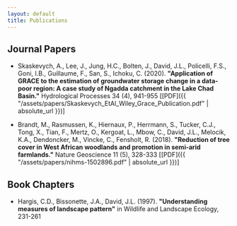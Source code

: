 ```yaml
---
layout: default
title: Publications
---
```


## Journal Papers
- Skaskevych, A., Lee, J., Jung, H.C., Bolten, J., David, J.L., Policelli, F.S., Goni, I.B., Guillaume, F., San, S., Ichoku, C. (2020). __"Application of GRACE to the estimation of groundwater storage change in a data‐poor region: A case study of Ngadda catchment in the Lake Chad Basin."__  Hydrological Processes 34 (4), 941-955 \[[PDF]({{ "/assets/papers/Skaskevych_EtAl_Wiley_Grace_Publication.pdf" | absolute_url }})\]

- Brandt, M., Rasmussen, K., Hiernaux, P., Herrmann, S., Tucker, C.J., Tong, X., Tian, F., Mertz, O., Kergoat, L., Mbow, C., David, J.L., Melocik, K.A., Dendoncker, M., Vincke, C., Fensholt, R. (2018). __"Reduction of tree cover in West African woodlands and promotion in semi-arid farmlands."__ Nature Geoscience 11 (5), 328-333 \[[PDF]({{ "/assets/papers/nihms-1502896.pdf" | absolute_url }})\]


## Book Chapters

 - Hargis, C.D., Bissonette, J.A., David, J.L. (1997). __"Understanding measures of landscape pattern"__ in Wildlife and Landscape Ecology, 231-261

<!--
-------------------




- Deshpande S, Purwar A. __"Computational Creativity via Assisted Variational Synthesis of Mechanisms using Deep Generative Models"__, ASME Journal of Mechanical Design 2019 \[[PDF]({{ "/assets/papers/computational-creativity.pdf" | absolute_url }})\]

- Deshpande S, Purwar A. __"A Machine Learning Approach to Kinematic Synthesis of Defect-Free Planar Four-Bar Linkages"__, ASME IDETC Aug 2018. (Accepted for ASME J. Computing and Information Science in Engineering) \[[PDF]({{ "/assets/papers/ml-database.pdf" | absolute_url }})\]

- Deshpande, Shrinath, and Anurag Purwar. __"A Task-Driven Approach to Optimal Synthesis of Planar Four-Bar Linkages for Extended Burmester Problem."__ Journal of Mechanisms and Robotics 9.6 (2017): 061005. \[[PDF]({{ "/assets/papers/extended-burmester.pdf" | absolute_url }})\]

- Ge, Q. J., Purwar, A., Zhao, P., & Deshpande, S. (2017). __"A Task-Driven Approach to Unified Synthesis of Planar Four-Bar Linkages Using Algebraic Fitting of a Pencil of G-Manifolds."__ Journal of Computing and Information Science in Engineering, 17(3), 031011. \[[PDF]({{ "/assets/papers/algebraic-fitting.pdf" | absolute_url }})\]

- Purwar, Anurag, Shrinath Deshpande, and Q. J. Ge. __"MotionGen: Interactive Design and Editing of Planar Four-Bar Motions for Generating Pose and Geometric Constraints."__ Journal of Mechanisms and Robotics 9.2 (2017): 024504. \[[PDF]({{ "/assets/papers/motiongen.pdf" | absolute_url }})\]

## Conference Papers (Excluding Appeared in Journals)
- Deshpande, S., Bakse, A., Wabale, S., Deshmukh, A., & Patil, D. (2015, May). __"Wall-climbing robot with mechanically synchronized gait.""__ In Industrial Instrumentation and Control (ICIC), 2015 International Conference on (pp. 860-865). IEEE. \[[PDF]({{ "/assets/papers/wall-climbing.pdf" | absolute_url }})\]

- Purwar, Anurag, Shrinath Deshpande, and Q. J. Ge. __"MotionGen: An iOS and Android App for Planar Four-Bar Motion Generation."__ ASME 2016 International Design Engineering Technical Conferences and Computers and Information in Engineering Conference. American Society of Mechanical Engineers, 2016.


--------------------------



Using cloud bursting to count trees and shrubs in Sub-Saharan Africa
M Requa, G Vaughan, J David, B Cotton
2016 IEEE International Conference on Big Data (Big Data), 2960-2963	1	2016

Hydrogeologic Aspects of GRACE Modeling: A Case Study of the Upper Mississippi Basin
A Skaskevych, J Lee, FS Policelli, JD Bolten, JL David
AGU Fall Meeting Abstracts 2014, H41E-0880		2014

Sensitivity analysis of the flood forecasting with crest model in the upstream of Medjerda river (Tunisia)
A EZZINE, S ABIDI, A LAZREG, S BACHA, H HABAIEB, ABH Ali, ...
J Remote Sens GIS 2 (2), 2014	1	2014

Utilizing Multi-Sensor Data Products and high-resolution flood model in Analyzing North African Hydrological Processes
K Thengumthara, F Policelli, S Habib, JL David, KA Melocik, GJ Huffman, ...
AGU Fall Meeting Abstracts 2013, H32F-05		2013

Distribution and biological cycle of iron in freshwater peatlands of Sanjiang Plain, Northeast China
Y Zou, M Jiang, X Yu, X Lu, JL David, H Wu
Geoderma 164 (3-4), 238-248	14	2011

Linking land-use change with ecosystem processes: a hierarchical patch dynamic model
J Wu, GD Jenerette, JL David
Integrated land use and environmental models, 99-119	53	2003

A spatially explicit hierarchical approach to modeling complex ecological systems: theory and applications
J Wu, JL David
Ecological modelling 153 (1-2), 7-26	653	2002

The Hierarchical Patch Dynamics Modeling Platform: Development and Ecological Applications
JL David
Arizona State University		2002

MODELING LAND USE CHANGE AND ITS ECOLOGICAL CONSEQUENCES IN THE PHOENIX METROPOLITAN REGION
J Wu, J David, D Jenerette, M Luck, S Berling-Wolff
2000

The behavior of landscape metrics commonly used in the study of habitat fragmentation
CD Hargis, JA Bissonette, JL David
Landscape ecology 13 (3), 167-186	923	1998

Detection of critical densities associated with piñon‐juniper woodland ecotones
BT Milne, AR Johnson, TH Keitt, CA Hatfield, J David, PT Hraber
Ecology 77 (3), 805-821 1996

-->